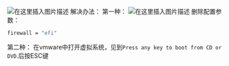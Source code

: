 ![在这里插入图片描述](https://img-blog.csdnimg.cn/20200420235707443.png?x-oss-process=image/watermark,type_ZmFuZ3poZW5naGVpdGk,shadow_10,text_aHR0cHM6Ly9ibG9nLmNzZG4ubmV0L3hpeGloYWhhbGVsZWhlaGU=,size_16,color_FFFFFF,t_70)
解决办法：
第一种：
![在这里插入图片描述](https://img-blog.csdnimg.cn/2020042023574019.png?x-oss-process=image/watermark,type_ZmFuZ3poZW5naGVpdGk,shadow_10,text_aHR0cHM6Ly9ibG9nLmNzZG4ubmV0L3hpeGloYWhhbGVsZWhlaGU=,size_16,color_FFFFFF,t_70)
删除配置参数：

```bash
firewall = "efi"
```
第二种：
在vmware中打开虚拟系统，见到`Press any key to boot from CD or DVD`.后按ESC键

